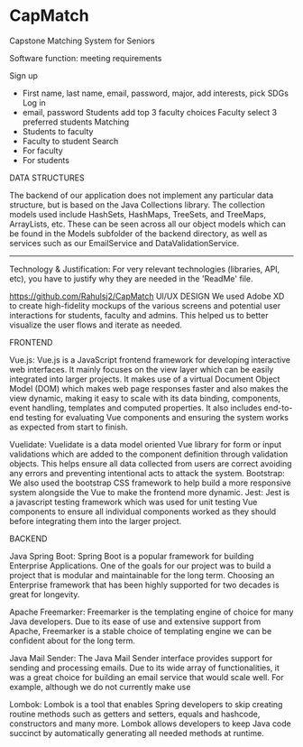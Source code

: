 # CapMatch
Capstone Matching System for Seniors 


Software function: meeting requirements

Sign up
  - First name, last name, email, password, major, add interests, pick SDGs
Log in
  - email, password
Students add top 3 faculty choices
Faculty select 3 preferred students
Matching
  - Students to faculty
  - Faculty to student
Search
  - For faculty
  - For students



DATA STRUCTURES

The backend of our application does not implement any particular data structure, but is based on the Java Collections library. The collection models used include HashSets, HashMaps, TreeSets, and TreeMaps, ArrayLists, etc.
These can be seen across all our object models which can be found in the Models subfolder of the backend directory, as well as services such as our EmailService and DataValidationService.


-----------------------------------------------------------------------------------------------------

Technology & Justification: For very relevant technologies (libraries, API, etc), you have to justify why they are needed in the 'ReadMe' file.

https://github.com/Rahulsj2/CapMatch
UI/UX DESIGN
We used Adobe XD to create high-fidelity mockups of the various screens and potential user interactions for students, faculty and admins. This helped us to better visualize the user flows and iterate as needed.

FRONTEND

Vue.js: Vue.js is a JavaScript frontend framework for developing interactive web interfaces. It mainly focuses on the view layer which can be easily integrated into larger projects. It makes use of a virtual Document Object Model (DOM) which makes web page responses faster and also makes the view dynamic, making it easy to scale with its data binding, components, event handling, templates and computed properties. It also includes end-to-end testing for evaluating Vue components and ensuring the system works as expected from start to finish.

Vuelidate: Vuelidate is a data model oriented Vue library for form or input validations which are added to the component definition through validation objects. This helps ensure all data collected from users are correct avoiding any errors and preventing intentional acts to attack the system.
Bootstrap: We also used the bootstrap CSS framework to help build a more responsive system alongside the Vue to make the frontend more dynamic.
Jest: Jest is a javascript testing framework which was used for unit testing Vue components to ensure all individual components worked as they should before integrating them into the larger project.



BACKEND

Java Spring Boot: Spring Boot is a popular framework for building Enterprise Applications. One of the goals for our project was to build a project that is modular and maintainable for the long term. Choosing an Enterprise framework that has been highly supported for two decades is great for longevity.


Apache Freemarker: Freemarker is the templating engine of choice for many Java developers. Due to its ease of use and extensive support from Apache, Freemarker is a stable choice of templating engine we can be confident about for the long term.


Java Mail Sender: The Java Mail Sender interface provides support for sending and processing emails. Due to its wide array of functionalities, it was a great choice for building an email service that would scale well. For example, although we do not currently make use 

Lombok: Lombok is a tool that enables Spring developers to skip creating routine methods such as getters and setters, equals and hashcode, constructors and many more. Lombok allows developers to keep Java code succinct by automatically generating all needed methods at runtime.
